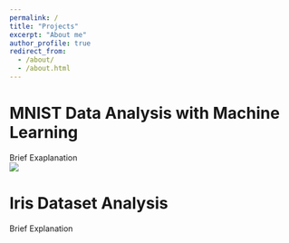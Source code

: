 ```yaml
---
permalink: /
title: "Projects"
excerpt: "About me"
author_profile: true
redirect_from: 
  - /about/
  - /about.html
---
```



MNIST Data Analysis with Machine Learning 
======
Brief Exaplanation
<br/><img src='/images/500x300.png'>



Iris Dataset Analysis
======
Brief Explanation


